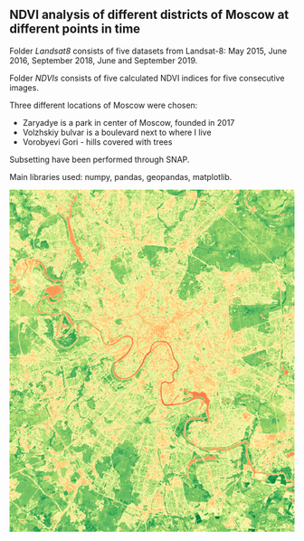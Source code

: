 ## **NDVI analysis of different districts of Moscow at different points in time**

Folder *Landsat8* consists of five datasets from Landsat-8: May 2015, June 2016, September 2018, June and September 2019.

Folder *NDVIs* consists of five calculated NDVI indices for five consecutive images.


Three different locations of Moscow were chosen:
* Zaryadye is a park in center of Moscow, founded in 2017
* Volzhskiy bulvar is a boulevard next to where I live
* Vorobyevi Gori - hills covered with trees

Subsetting have been performed through SNAP.

Main libraries used: numpy, pandas, geopandas, matplotlib.

![NDVI](ndvi-background.png)





